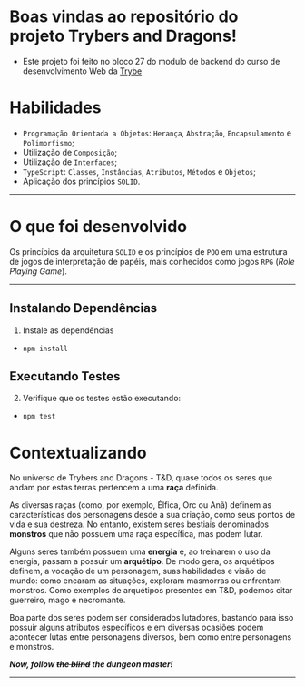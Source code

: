 # Boas vindas ao repositório do projeto Trybers and Dragons!
- Este projeto foi feito no bloco 27 do modulo de backend do curso de desenvolvimento Web da [Trybe](https://www.betrybe.com/)

# Habilidades

- `Programação Orientada a Objetos`: `Herança`, `Abstração`, `Encapsulamento` e `Polimorfismo`;
- Utilização de `Composição`;
- Utilização de `Interfaces`;
- `TypeScript`: `Classes`, `Instâncias`, `Atributos`, `Métodos` e `Objetos`;
- Aplicação dos princípios `SOLID`.
---
# O que foi desenvolvido

Os princípios da arquitetura `SOLID` e os princípios de `POO` em uma estrutura de jogos de interpretação de papéis, mais conhecidos como jogos `RPG` (_Role Playing Game_).

---

## Instalando Dependências

1. Instale as dependências

- `npm install`

## Executando Testes

2. Verifique que os testes estão executando:
- `npm test`
# Contextualizando

No universo de Trybers and Dragons - T&D, quase todos os seres que andam por estas terras pertencem a uma **raça** definida.

As diversas raças (como, por exemplo, Élfica, Orc ou Anã) definem as características dos personagens desde a sua criação, como seus pontos de vida e sua destreza. No entanto, existem seres bestiais denominados **monstros** que não possuem uma raça específica, mas podem lutar.

Alguns seres também possuem uma **energia** e, ao treinarem o uso da energia, passam a possuir um **arquétipo**. De modo gera, os arquétipos definem, a vocação de um personagem, suas habilidades e visão de mundo: como encaram as situações, exploram masmorras ou enfrentam monstros. Como exemplos de arquétipos presentes em T&D, podemos citar guerreiro, mago e necromante.

Boa parte dos seres podem ser considerados lutadores, bastando para isso possuir alguns atributos específicos e em diversas ocasiões podem acontecer lutas entre personagens diversos, bem como entre personagens e monstros.

**_Now, follow ~~the blind~~ the dungeon master!_**

---
